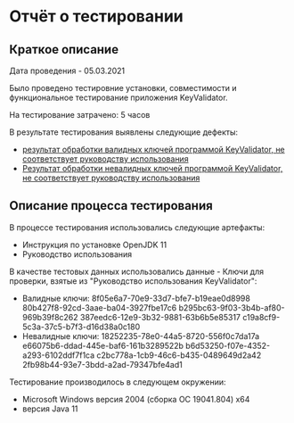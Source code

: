 # Отчёт о тестировании <KeyValidator>

## Краткое описание

Дата проведения - 05.03.2021

 Было проведено тестировние установки, совместимости и функциональное тестирование  приложения KeyValidator.

На тестирование затрачено: 5 часов

В результате тестирования выявлены следующие дефекты:
* [результат обработки валидных ключей программой KeyValidator, 
  не соответствует руководству использования](https://github.com/Natalya-Zavodnay/hw1-task1/issues/1)
* [Результат обработки невалидных ключей программой KeyValidator, не соответствует руководству использования](https://github.com/Natalya-Zavodnay/hw1-task1/issues/2)


## Описание процесса тестирования

В процессе тестирования использовались следующие артефакты:
* Инструкция по установке OpenJDK 11
* Руководство использования




В качестве тестовых данных использовались данные  - Ключи для проверки, взятые из "Руководство использования KeyValidator":
* Валидные ключи:
  8f05e6a7-70e9-33d7-bfe7-b19eae0d8998
  80b427f8-92cd-3aae-ba04-3927fbe17c6
  b295bc63-9f03-3b4b-af80-969b39f8c262
  387eedc6-12e9-3b32-9881-63b6b5e85317
  c19a8cf9-5c3a-37c5-b7f3-d16d38a0c180
* Невалидные ключи:
  18252235-78e0-44a5-8720-556f0c7da17a
  e66075b6-ddad-445e-baf6-161b3289522b
  b6d53250-f07e-4352-a293-6102ddf7f1ca
  c2bc778a-1cb9-46c6-b435-0489649d2a42
  2fb98b44-93e7-3bdd-a2ad-79347bfe4ad1
 

Тестирование производилось в следующем окружении:
* Microsoft Windows версия 2004 (сборка ОС 19041.804) х64
* версия Java 11
